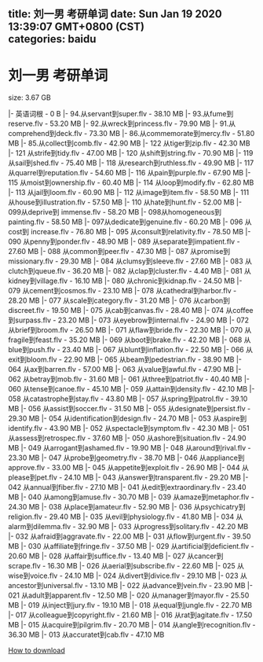 
title: 刘一男 考研单词
date: Sun Jan 19 2020 13:39:07 GMT+0800 (CST)    
categories: baidu
---

# 刘一男 考研单词
size: 3.67 GB
 
 
|- 英语词根 - 0 B
|- 94.从servant到super.flv - 38.10 MB
|- 93.从fume到reserve.flv - 53.20 MB
|- 92.从wreck到princess.flv - 79.90 MB
|- 91.从comprehend到deck.flv - 73.30 MB
|- 86.从commemorate到mercy.flv - 51.80 MB
|- 85.从collect到comb.flv - 42.90 MB
|- 122 从tiger到zip.flv - 42.30 MB
|- 121 从strife到tidy.flv - 47.00 MB
|- 120 从shift到string.flv - 70.90 MB
|- 119 从sail到shed.flv - 75.40 MB
|- 118 从research到ruthless.flv - 49.90 MB
|- 117 从quarrel到reputation.flv - 54.60 MB
|- 116 从pain到purple.flv - 67.90 MB
|- 115 从moist到ownership.flv - 60.40 MB
|- 114 从loop到modify.flv - 62.80 MB
|- 113 从jail到loom.flv - 60.90 MB
|- 112 从image到item.flv - 58.50 MB
|- 111 从house到illustration.flv - 57.50 MB
|- 110 从hate到hunt.flv - 52.00 MB
|- 099从deprive到 immense.flv - 58.20 MB
|- 098从homogeneous到painting.flv - 58.50 MB
|- 097从dedicate到genuine.flv - 60.20 MB
|- 096 从cost到 increase.flv - 76.80 MB
|- 095 从consult到relativity.flv - 78.50 MB
|- 090 从penny到ponder.flv - 48.90 MB
|- 089 从separate到impatient.flv - 27.60 MB
|- 088 从common到peer.flv - 47.30 MB
|- 087 从promise到missionary.flv - 29.30 MB
|- 084 从clumsy到sleeve.flv - 27.60 MB
|- 083 从clutch到queue.flv - 36.20 MB
|- 082 从clap到cluster.flv - 4.40 MB
|- 081 从kidney到village.flv - 16.10 MB
|- 080 从chronic到kidnap.flv - 24.50 MB
|- 079 从cement到cosmos.flv - 23.10 MB
|- 078 从cathedral到harbor.flv - 28.20 MB
|- 077 从scale到category.flv - 31.20 MB
|- 076 从carbon到discreet.flv - 19.50 MB
|- 075 从cab到canvas.flv - 28.40 MB
|- 074 从coffee到surpass.flv - 23.20 MB
|- 073 从eyebrow到internal.flv - 24.90 MB
|- 072 从brief到broom.flv - 26.50 MB
|- 071 从flaw到bride.flv - 22.30 MB
|- 070 从fragile到feast.flv - 35.20 MB
|- 069 从boot到brake.flv - 42.20 MB
|- 068 从blue到push.flv - 23.40 MB
|- 067 从blunt到inflation.flv - 22.50 MB
|- 066 从exit到bloom.flv - 22.90 MB
|- 065 从beam到pedestrian.flv - 38.90 MB
|- 064 从ax到barren.flv - 57.00 MB
|- 063 从value到awful.flv - 47.90 MB
|- 062 从betray到mob.flv - 31.60 MB
|- 061 从three到patriot.flv - 40.40 MB
|- 060 从tense到canoe.flv - 45.10 MB
|- 059 从attain到density.flv - 42.10 MB
|- 058 从catastrophe到stay.flv - 43.80 MB
|- 057 从spring到patrol.flv - 39.10 MB
|- 056 从assist到soccer.flv - 31.50 MB
|- 055 从designate到persist.flv - 29.30 MB
|- 054 从identification到design.flv - 24.70 MB
|- 053 从aspire到identify.flv - 43.90 MB
|- 052 从spectacle到symptom.flv - 42.30 MB
|- 051 从assess到retrospec.flv - 37.60 MB
|- 050 从ashore到situation.flv - 24.90 MB
|- 049 从arrogant到ashamed.flv - 19.90 MB
|- 048 从around到rival.flv - 23.30 MB
|- 047 从probe到geometry.flv - 38.70 MB
|- 046 从appliance到approve.flv - 33.00 MB
|- 045 从appetite到exploit.flv - 26.90 MB
|- 044 从please到pet.flv - 24.10 MB
|- 043 从answer到transparent.flv - 29.20 MB
|- 042 从annual到fiber.flv - 27.10 MB
|- 041 从edit到extraordinary.flv - 23.40 MB
|- 040 从among到amuse.flv - 30.70 MB
|- 039 从amaze到metaphor.flv - 24.30 MB
|- 038 从place到amateur.flv - 52.90 MB
|- 036 从psychicatry到religion.flv - 29.40 MB
|- 035 从evil到physiology.flv - 41.80 MB
|- 034 从alarm到dilemma.flv - 32.90 MB
|- 033 从progress到solitary.flv - 42.20 MB
|- 032 从afraid到aggravate.flv - 22.00 MB
|- 031 从flow到urgent.flv - 39.50 MB
|- 030 从affiliate到fringe.flv - 37.50 MB
|- 029 从artificial到deficient.flv - 20.60 MB
|- 028 从affair到suffice.flv - 13.40 MB
|- 027 从cancer到scrape.flv - 16.30 MB
|- 026 从aerial到subscribe.flv - 22.60 MB
|- 025 从wise到voice.flv - 24.10 MB
|- 024 从divert到divice.flv - 29.10 MB
|- 023 从ancestor到universal.flv - 13.10 MB
|- 022 从advance到vein.flv - 23.90 MB
|- 021 从adult到apparent.flv - 12.50 MB
|- 020 从manager到mayor.flv - 25.50 MB
|- 019 从inject到jury.flv - 19.10 MB
|- 018 从equal到jungle.flv - 22.70 MB
|- 017 从colleague到copyright.flv - 21.60 MB
|- 016 从rat到agitate.flv - 17.50 MB
|- 015 从acquire到pilgrim.flv - 20.70 MB
|- 014 从angle到recognition.flv - 36.30 MB
|- 013 从accuratet到cab.flv - 47.10 MB

[How to download](https://bpcam.bemobtrk.com/go/2ceec3aa-1ca2-46d6-b9ff-aaa5c184517c?jno=1110)